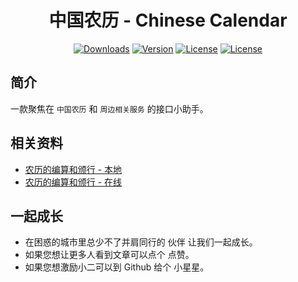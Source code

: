 <h1 align="center">中国农历 - Chinese Calendar</h1>

<p align="center">
  <a href="https://npmcharts.com/compare/chinese-calendar-api?minimal=true"><img src="https://img.shields.io/npm/dm/chinese-calendar-api.svg?sanitize=true" alt="Downloads"></a>
  <a href="https://www.npmjs.com/package/chinese-calendar-api"><img src="https://img.shields.io/npm/v/chinese-calendar-api.svg?sanitize=true" alt="Version"></a>
  <a href="https://www.npmjs.com/package/chinese-calendar-api"><img src="https://img.shields.io/npm/l/chinese-calendar-api.svg?sanitize=true" alt="License"></a>
  <a href="https://www.npmjs.com/package/chinese-calendar-api"><img src="https://img.shields.io/badge/language-typescript-blue" alt="License"></a>
</p>

## 简介

一款聚焦在 `中国农历` 和 `周边相关服务` 的接口小助手。

## 相关资料

- [农历的编算和颁行 - 本地](./docs/calculation-and-promulgation-of-the-chinese-calendar.pdf)
- [农历的编算和颁行 - 在线](https://openstd.samr.gov.cn/bzgk/gb/newGbInfo?hcno=E107EA4DE9725EDF819F33C60A44B296)

## 一起成长

- 在困惑的城市里总少不了并肩同行的 伙伴 让我们一起成长。
- 如果您想让更多人看到文章可以点个 点赞。
- 如果您想激励小二可以到 Github 给个 小星星。
